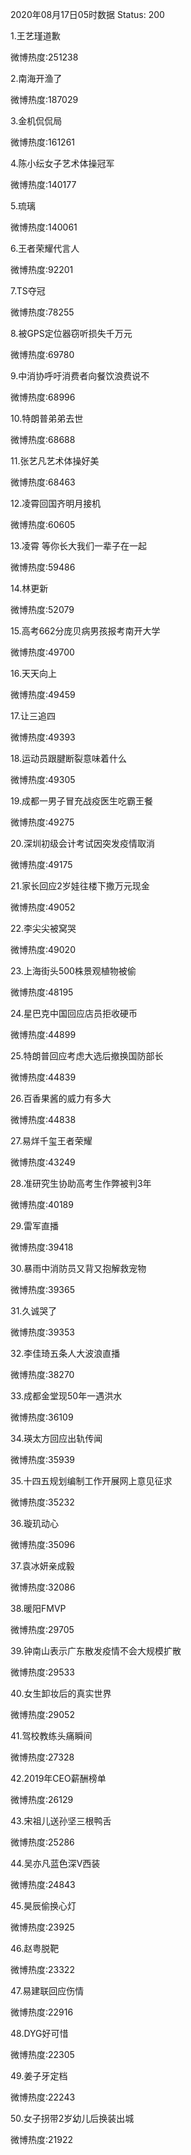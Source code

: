 2020年08月17日05时数据
Status: 200

1.王艺瑾道歉

微博热度:251238

2.南海开渔了

微博热度:187029

3.金机侃侃局

微博热度:161261

4.陈小纭女子艺术体操冠军

微博热度:140177

5.琉璃

微博热度:140061

6.王者荣耀代言人

微博热度:92201

7.TS夺冠

微博热度:78255

8.被GPS定位器窃听损失千万元

微博热度:69780

9.中消协呼吁消费者向餐饮浪费说不

微博热度:68996

10.特朗普弟弟去世

微博热度:68688

11.张艺凡艺术体操好美

微博热度:68463

12.凌霄回国齐明月接机

微博热度:60605

13.凌霄 等你长大我们一辈子在一起

微博热度:59486

14.林更新

微博热度:52079

15.高考662分庞贝病男孩报考南开大学

微博热度:49700

16.天天向上

微博热度:49459

17.让三追四

微博热度:49393

18.运动员跟腱断裂意味着什么

微博热度:49305

19.成都一男子冒充战疫医生吃霸王餐

微博热度:49275

20.深圳初级会计考试因突发疫情取消

微博热度:49175

21.家长回应2岁娃往楼下撒万元现金

微博热度:49052

22.李尖尖被窝哭

微博热度:49020

23.上海街头500株景观植物被偷

微博热度:48195

24.星巴克中国回应店员拒收硬币

微博热度:44899

25.特朗普回应考虑大选后撤换国防部长

微博热度:44839

26.百香果酱的威力有多大

微博热度:44838

27.易烊千玺王者荣耀

微博热度:43249

28.准研究生协助高考生作弊被判3年

微博热度:40189

29.雷军直播

微博热度:39418

30.暴雨中消防员又背又抱解救宠物

微博热度:39365

31.久诚哭了

微博热度:39353

32.李佳琦五条人大波浪直播

微博热度:38270

33.成都金堂现50年一遇洪水

微博热度:36109

34.瑛太方回应出轨传闻

微博热度:35939

35.十四五规划编制工作开展网上意见征求

微博热度:35232

36.璇玑动心

微博热度:35096

37.袁冰妍亲成毅

微博热度:32086

38.暖阳FMVP

微博热度:29705

39.钟南山表示广东散发疫情不会大规模扩散

微博热度:29533

40.女生卸妆后的真实世界

微博热度:29052

41.驾校教练头痛瞬间

微博热度:27328

42.2019年CEO薪酬榜单

微博热度:26129

43.宋祖儿送孙坚三根鸭舌

微博热度:25286

44.吴亦凡蓝色深V西装

微博热度:24843

45.昊辰偷换心灯

微博热度:23925

46.赵粤脱靶

微博热度:23322

47.易建联回应伤情

微博热度:22916

48.DYG好可惜

微博热度:22305

49.姜子牙定档

微博热度:22243

50.女子拐带2岁幼儿后换装出城

微博热度:21922

